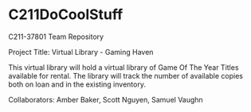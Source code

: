 # C211DoCoolStuff
C211-37801 Team Repository 

Project Title: Virtual Library - Gaming Haven  

This virtual library will hold a virtual library of Game Of The Year Titles available for rental. 
The library will track the number of available copies both on loan and in the existing inventory. 

Collaborators: 
Amber Baker, Scott Nguyen, Samuel Vaughn 
